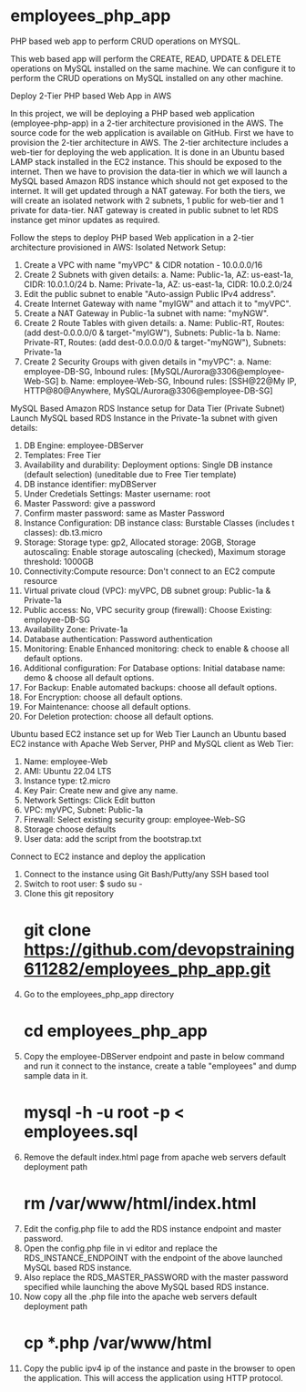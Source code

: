 # employees_php_app
PHP based web app to perform CRUD operations on MYSQL.

This web based app will perform the CREATE, READ, UPDATE & DELETE operations on MySQL installed on the same machine.
We can configure it to perform the CRUD operations on MySQL installed on any other machine.


Deploy 2-Tier PHP based Web App in AWS

In this project, we will be deploying a PHP based web application (employee-php-app) in a 2-tier architecture provisioned in the AWS. The source code for the web application is available on GitHub.
First we have to provision the 2-tier architecture in AWS. The 2-tier architecture includes a web-tier for deploying the web application. It is done in an Ubuntu based LAMP stack installed in the EC2 instance. This should be exposed to the internet.
Then we have to provision the data-tier in which we will launch a MySQL based Amazon RDS instance which should not get exposed to the internet. It will get updated through a NAT gateway.
For both the tiers, we will create an isolated network with 2 subnets, 1 public for web-tier and 1 private for data-tier. NAT gateway is created in public subnet to let RDS instance get minor updates as required.


Follow the steps to deploy PHP based Web application in a 2-tier architecture provisioned in AWS:
Isolated Network Setup:
1.	Create a VPC with name "myVPC" & CIDR notation - 10.0.0.0/16
2.	Create 2 Subnets with given details:
a.	Name: Public-1a, AZ: us-east-1a, CIDR: 10.0.1.0/24
b.	Name: Private-1a, AZ: us-east-1a, CIDR: 10.0.2.0/24
3.	Edit the public subnet to enable "Auto-assign Public IPv4 address".
4.	Create Internet Gateway with name "myIGW" and attach it to "myVPC".
5.	Create a NAT Gateway in Public-1a subnet with name: "myNGW".
6.	Create 2 Route Tables with given details:
a.	Name: Public-RT, Routes: (add dest-0.0.0.0/0 & target-"myIGW"), Subnets: Public-1a
b.	Name: Private-RT, Routes: (add dest-0.0.0.0/0 & target-"myNGW"), Subnets: Private-1a
7.	Create 2 Security Groups with given details in "myVPC":
a.	Name: employee-DB-SG, Inbound rules: [MySQL/Aurora@3306@employee-Web-SG]
b.	Name: employee-Web-SG, Inbound rules: [SSH@22@My IP, HTTP@80@Anywhere, MySQL/Aurora@3306@employee-DB-SG]

MySQL Based Amazon RDS Instance setup for Data Tier (Private Subnet)
Launch MySQL based RDS Instance in the Private-1a subnet with given details:
1.	DB Engine: employee-DBServer
2.	Templates: Free Tier
3.	Availability and durability: Deployment options: Single DB instance (default selection) (uneditable due to Free Tier template) 
4.	DB instance identifier: myDBServer
5.	Under Credetials Settings: Master username: root
6.	Master Password: give a password
7.	Confirm master password: same as Master Password
8.	Instance Configuration: DB instance class: Burstable Classes (includes t classes): db.t3.micro
9.	Storage: Storage type: gp2, Allocated storage: 20GB, Storage autoscaling: Enable storage autoscaling (checked), Maximum storage threshold: 1000GB
10.	Connectivity:Compute resource: Don't connect to an EC2 compute resource
11.	Virtual private cloud (VPC): myVPC, DB subnet group: Public-1a & Private-1a
12.	Public access: No, VPC security group (firewall): Choose Existing: employee-DB-SG
13.	Availability Zone: Private-1a
14.	Database authentication: Password authentication
15.	Monitoring: Enable Enhanced monitoring: check to enable & choose all default options.
16.	Additional configuration: For Database options: Initial database name: demo & choose all default options.
17.	For Backup: Enable automated backups: choose all default options.
18.	For Encryption: choose all default options.
19.	For Maintenance: choose all default options.
20.	For Deletion protection: choose all default options.

Ubuntu based EC2 instance set up for Web Tier
Launch an Ubuntu based EC2 instance with Apache Web Server, PHP and MySQL client as Web Tier:
1.	Name: employee-Web
2.	AMI: Ubuntu 22.04 LTS
3.	Instance type: t2.micro
4.	Key Pair: Create new and give any name.
5.	Network Settings: Click Edit button
6.	VPC: myVPC, Subnet: Public-1a
7.	Firewall: Select existing security group: employee-Web-SG
8.	Storage choose defaults
9.	User data: add the script from the bootstrap.txt

Connect to EC2 instance and deploy the application
1.	Connect to the instance using Git Bash/Putty/any SSH based tool
2.	Switch to root user: 
    $ sudo su -
3.	Clone this git repository
    # git clone https://github.com/devopstraining611282/employees_php_app.git
4.	Go to the employees_php_app directory
    # cd employees_php_app
5.	Copy the employee-DBServer endpoint and paste in below command and run it connect to the instance, create a table "employees" and dump sample data in it.
    # mysql -h <rds-instance-endpoint> -u root -p < employees.sql
6.	Remove the default index.html page from apache web servers default deployment path
    # rm /var/www/html/index.html
7.	Edit the config.php file to add the RDS instance endpoint and master password.
8.	Open the config.php file in vi editor and replace the RDS_INSTANCE_ENDPOINT with the endpoint of the above launched MySQL based RDS instance.
9.	Also replace the RDS_MASTER_PASSWORD with the master password specified while launching the above MySQL based RDS instance.
10.	Now copy all the .php file into the apache web servers default deployment path
    # cp *.php /var/www/html
11.	Copy the public ipv4 ip of the instance and paste in the browser to open the application. This will access the application using HTTP protocol.



